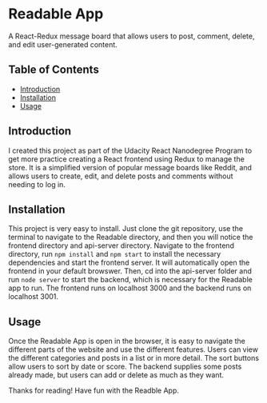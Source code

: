 # Readable App 

A React-Redux message board that allows users to post, comment,
delete, and edit user-generated content. 

## Table of Contents  

* [Introduction](#introduction)
* [Installation](#installation)
* [Usage](#usage)

## Introduction

I created this project as part of the Udacity React Nanodegree Program
to get more practice creating a React frontend using Redux to manage the
store. It is a simplified version of popular message boards like Reddit, 
and allows users to create, edit, and delete posts and comments without
needing to log in.

## Installation

This project is very easy to install. Just clone the git repository, use
the terminal to navigate to the Readable directory, and then you will
notice the frontend directory and api-server directory. Navigate to the
frontend directory, run `npm install` and `npm start` to install the 
necessary dependencies and start the frontend server. It will
automatically open the frontend in your default browswer. Then, cd 
into the api-server folder and run `node server` to start the backend,
which is necessary for the Readable app to run. The frontend runs on 
localhost 3000 and the backend runs on localhost 3001.

## Usage

Once the Readable App is open in the browser, it is easy to navigate
the different parts of the website and use the different features.
Users can view the different categories and posts in a list or
in more detail. The sort buttons allow users to sort by date or
score. The backend supplies some posts already made, but users
can add or delete as much as they want. 

Thanks for reading! Have fun with the Readble App.